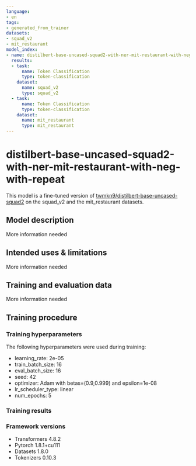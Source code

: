 ```yaml
---
language:
- en
tags:
- generated_from_trainer
datasets:
- squad_v2
- mit_restaurant
model_index:
- name: distilbert-base-uncased-squad2-with-ner-mit-restaurant-with-neg-with-repeat
  results:
  - task:
      name: Token Classification
      type: token-classification
    dataset:
      name: squad_v2
      type: squad_v2
  - task:
      name: Token Classification
      type: token-classification
    dataset:
      name: mit_restaurant
      type: mit_restaurant
---
```


<!-- This model card has been generated automatically according to the information the Trainer had access to. You
should probably proofread and complete it, then remove this comment. -->

# distilbert-base-uncased-squad2-with-ner-mit-restaurant-with-neg-with-repeat

This model is a fine-tuned version of [twmkn9/distilbert-base-uncased-squad2](https://huggingface.co/twmkn9/distilbert-base-uncased-squad2) on the squad_v2 and the mit_restaurant datasets.

## Model description

More information needed

## Intended uses & limitations

More information needed

## Training and evaluation data

More information needed

## Training procedure

### Training hyperparameters

The following hyperparameters were used during training:
- learning_rate: 2e-05
- train_batch_size: 16
- eval_batch_size: 16
- seed: 42
- optimizer: Adam with betas=(0.9,0.999) and epsilon=1e-08
- lr_scheduler_type: linear
- num_epochs: 5

### Training results



### Framework versions

- Transformers 4.8.2
- Pytorch 1.8.1+cu111
- Datasets 1.8.0
- Tokenizers 0.10.3
